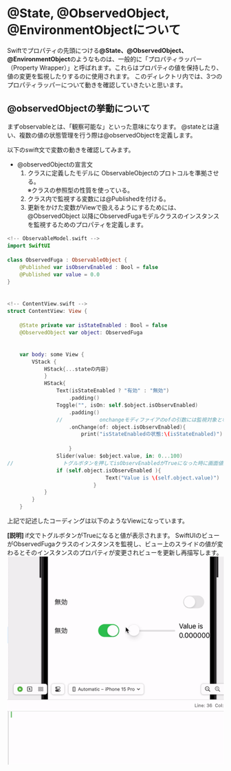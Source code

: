 # @State, @ObservedObject, @EnvironmentObjectについて

Swiftでプロパティの先頭につける<b>@State、@ObservedObject、@EnvironmentObject</b>のようなものは、一般的に「プロパティラッパー（Property Wrapper）」と呼ばれます。これらはプロパティの値を保持したり、値の変更を監視したりするのに使用されます。
このディレクトリ内では、3つのプロパティラッパーについて動きを確認していきたいと思います。


## @observedObjectの挙動について
まずobservableとは、「観察可能な」といった意味になります。
@stateとは違い、複数の値の状態管理を行う際は@observedObjectを定義します。

以下のswift文で変数の動きを確認してみます。
* @observedObjectの宣言文
  1. クラスに定義したモデルに ObservableObjectのプロトコルを準拠させる。
   <br>※クラスの参照型の性質を使っている。
  2. クラス内で監視する変数には@Publishedを付ける。
  3. 更新をかけた変数がViewで扱えるようにするためには、@ObservedObject 以降にObservedFugaモデルクラスのインスタンスを監視するためのプロパティを定義します。
```swift
<!-- ObservableModel.swift -->
import SwiftUI

class ObservedFuga : ObservableObject {
    @Published var isObservEnabled : Bool = false
    @Published var value = 0.0
}


<!-- ContentView.swift -->
struct ContentView: View {

    @State private var isStateEnabled : Bool = false
    @ObservedObject var object: ObservedFuga


    var body: some View {
        VStack {
            HStack{...stateの内容}
            }
            HStack{
                Text(isStateEnabled ? "有効" : "無効")
                    .padding()
                Toggle("", isOn: self.$object.isObservEnabled)
                    .padding()
                //            onchangeモディファイアのofの引数には監視対象となるプロパティを記入する
                    .onChange(of: object.isObservEnabled){
                        print("isStateEnabledの状態:\(isStateEnabled)")

                    }
                Slider(value: $object.value, in: 0...100)
//                トグルボタンを押してisObservEnabledがTrueになった時に画面値が表示される
                if (self.object.isObservEnabled ){
                                Text("Value is \(self.object.value)")
                            }
            }
        }
    }
```
上記で記述したコーディングは以下のようなViewになっています。

<b>[説明] </b>
if文でトグルボタンがTrueになると値が表示されます。
SwiftUIのビューがObservedFugaクラスのインスタンスを監視し、ビュー上のスライドの値が変わるとそのインスタンスのプロパティが変更されビューを更新し再描写します。
![デモGIF](move/about_observable_move.gif)

